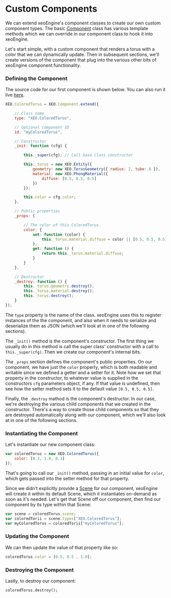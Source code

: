 # Custom Components

We can extend xeoEngine's component classes to create our own custom component types. The basic [Component](http://xeoengine.org/docs/classes/Component.html) class has various template methods which we can override in our component class to hook it into xeoEngine.

Let's start simple, with a custom component that renders a torus with a color that we can dynamically update. Then in subsequent sections, we'll create versions of the component that plug into the various other bits of xeoEngine component functionality.

### Defining the Component

The source code for our first component is shown below. You can also run it live [here](http://xeoengine.org/examples/index.html#extending_customComponent_basic).

````javascript
XEO.ColoredTorus = XEO.Component.extend({

    // Class name
    type: "XEO.ColoredTorus",

    // Optional component ID
    id: "myColoredTorus", 

    // Constructor
    _init: function (cfg) {

        this._super(cfg); // Call base class constructor

        this._torus = new XEO.Entity({
            geometry: new XEO.TorusGeometry({ radius: 2, tube:.6 }),
            material: new XEO.PhongMaterial({
                diffuse: [0.5, 0.5, 0.5]
            })
        });

        this.color = cfg.color;
    },

    // Public properties 
    _props: {

        // The color of this ColoredTorus.
        color: {
            set: function (color) {
                this._torus.material.diffuse = color || [0.5, 0.5, 0.5];
            },
            get: function () {
                return this._torus.material.diffuse;
            }
        }
    },

    // Destructor
    _destroy: function () {
        this._torus.geometry.destroy();
        this._torus.material.destroy();
        this._torus.destroy();
    }
});
````

The ````type```` property is the name of the class. xeoEngine uses this to register instances of the the component, and also when it needs to serialize and deserialize them as JSON (which we'll look at in one of the following sections).

The ````_init()```` method is the component's constructor. The first thing we usually do in this method is call the super class' constructor with a call to  ````this._super(cfg)````. Then we create our component's internal bits.

The ````_props```` section defines the component's public properties. On our component, we have just the ````color```` property, which is both readable and writable since we defined a getter and a setter for it. Note how we set that property in the constructor, to whatever value is supplied in the constructors ````cfg```` parameters object, if any. If that value is undefined, then see how the setter method sets it to the default value ````[0.5, 0.5, 0.5]````.

Finally, the ````_destroy```` mathod is the component's destructor. In our case, we're destroying the various child components that we created in the constructor. There's a way to create those child components so that they are destroyed automatically along with our component, which we'll also look at in one of the  following sections.

### Instantiating the Component

Let's instantiate our new component class: 

````javascript
var coloredTorus = new XEO.ColoredTorus({
    color: [0.3, 1.0, 0.3]
});
````

That's going to call our ````_init()```` method, passing in an initial value for ````color````, which gets passed into the setter method for that property.

Since we didn't explicitly provide a [Scene](http://xeoengine.org/docs/classes/Scene.html) for our component, xeoEngine will create it within its default Scene, which it instantiates on-demand as soon as it's needed. Let's get that Scene off our component, then find our component by its type within that Scene:

````javascript
var scene = coloredTorus.scene;
var coloredTorii = scene.types["XEO.ColoredTorus"];
var myColoredTorus = coloredTorii["myColoredTorus"];
````

### Updating the Component

We can then update the value of that property like so:

````javascript
coloredTorus.color = [0.5, 0.5 , 1.0];
````

### Destroying the Component

Lastly, to destroy our component:

````
coloredTorus.destroy();
````